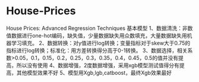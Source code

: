 # House-Prices
House Prices: Advanced Regression Techniques
基本模型
1、数据清洗：非数值数据进行one-hot编码，缺失值，少量数据缺失用众数填充，大量数据缺失用机器学习填充。
2、数据转换：对y值进行log转换；变量指标对于skew大于0.75的指标进行log转换；标准化：用方差转换得分高于0-1转换。
3、数据选择，相关系数>0.05，0.1，0.15，0.2，0.25，0.3，0.35，0.4，0.45，0.5的值并没有提高，所以没有使用
4、数据增强，2度数据增强，采用xgb模型测试值得分有提高，其他模型效果不好
5、模型用Xgb,lgb,catboost，最终Xgb效果最好
